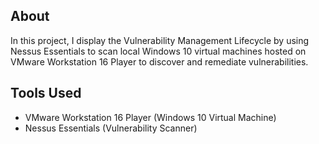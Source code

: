 ## About
In this project, I display the Vulnerability Management Lifecycle by using Nessus Essentials to scan local Windows 10 virtual machines hosted on VMware Workstation 16 Player to discover and remediate vulnerabilities. 
 
  ## Tools Used
  - VMware Workstation 16 Player (Windows 10 Virtual Machine)
  - Nessus Essentials (Vulnerability Scanner)
    
  
